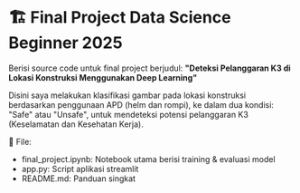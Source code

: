 # 🏗️ Final Project Data Science Beginner 2025

Berisi source code untuk final project berjudul:
**"Deteksi Pelanggaran K3 di Lokasi Konstruksi Menggunakan Deep Learning"**

Disini saya melakukan klasifikasi gambar pada lokasi konstruksi berdasarkan penggunaan APD (helm dan rompi), ke dalam dua kondisi: "Safe" atau "Unsafe", untuk mendeteksi potensi pelanggaran K3 (Keselamatan dan Kesehatan Kerja).

📂 File:
- final_project.ipynb: Notebook utama berisi training & evaluasi model
- app.py: Script aplikasi streamlit
- README.md: Panduan singkat

